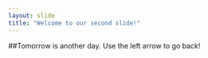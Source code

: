 ```yaml
---
layout: slide
title: "Welcome to our second slide!"
---
```

##Tomorrow is another day.
Use the left arrow to go back!

